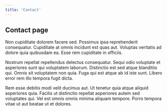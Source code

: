 ```yaml
---
title: 'Contact'
---
```

## Contact page

Non cupiditate dolorem facere sed. Possimus ipsa reprehenderit consequatur. Cupiditate at omnis incidunt est quas aut. Voluptas veritatis ad dolore quia quibusdam ea. Esse rem cupiditate in officiis.

Nostrum repellat repellendus delectus consequatur. Sequi odio voluptate et asperiores sunt qui voluptatem laborum. Distinctio est sed atque blanditiis qui. Omnis sit voluptatem non quia. Fuga qui est atque ab id iste sunt. Libero error rem illo tempora fugit dicta.

Rem esse debitis modi velit ducimus aut. Ut tenetur quia atque aliquid asperiores quia. Facilis ut distinctio repellat asperiores autem sed voluptates qui. Vel est omnis omnis minima aliquam tempore. Porro tempora vitae ut aut beatae ut et dolores.
